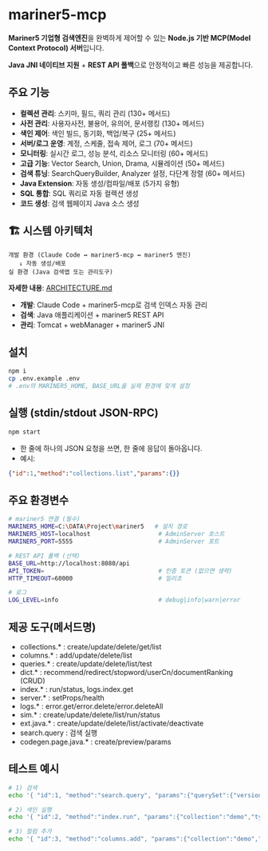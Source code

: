 # mariner5-mcp

**Mariner5 기업형 검색엔진**을 완벽하게 제어할 수 있는 **Node.js 기반 MCP(Model Context Protocol) 서버**입니다.

**Java JNI 네이티브 지원** + **REST API 폴백**으로 안정적이고 빠른 성능을 제공합니다.

## 주요 기능

- **컬렉션 관리**: 스키마, 필드, 쿼리 관리 (130+ 메서드)
- **사전 관리**: 사용자사전, 불용어, 유의어, 문서랭킹 (130+ 메서드)
- **색인 제어**: 색인 빌드, 동기화, 백업/복구 (25+ 메서드)
- **서버/로그 운영**: 계정, 스케줄, 접속 제어, 로그 (70+ 메서드)
- **모니터링**: 실시간 로그, 성능 분석, 리소스 모니터링 (60+ 메서드)
- **고급 기능**: Vector Search, Union, Drama, 시뮬레이션 (50+ 메서드)
- **검색 튜닝**: SearchQueryBuilder, Analyzer 설정, 다단계 정렬 (60+ 메서드)
- **Java Extension**: 자동 생성/컴파일/배포 (5가지 유형)
- **SQL 통합**: SQL 쿼리로 자동 컬렉션 생성
- **코드 생성**: 검색 웹페이지 Java 소스 생성

## 🏗️ 시스템 아키텍처

```
개발 환경 (Claude Code ↔ mariner5-mcp ↔ mariner5 엔진)
   ↓ 자동 생성/배포
실 환경 (Java 검색앱 또는 관리도구)
```

**자세한 내용**: [ARCHITECTURE.md](./ARCHITECTURE.md)

- **개발**: Claude Code + mariner5-mcp로 검색 인덱스 자동 관리
- **검색**: Java 애플리케이션 + mariner5 REST API
- **관리**: Tomcat + webManager + mariner5 JNI

## 설치
```bash
npm i
cp .env.example .env
# .env의 MARINER5_HOME, BASE_URL을 실제 환경에 맞게 설정
```

## 실행 (stdin/stdout JSON-RPC)
```bash
npm start
```
- 한 줄에 하나의 JSON 요청을 쓰면, 한 줄에 응답이 돌아옵니다.
- 예시:
```json
{"id":1,"method":"collections.list","params":{}}
```

## 주요 환경변수

```bash
# mariner5 연결 (필수)
MARINER5_HOME=C:\DATA\Project\mariner5   # 설치 경로
MARINER5_HOST=localhost                   # AdminServer 호스트
MARINER5_PORT=5555                        # AdminServer 포트

# REST API 폴백 (선택)
BASE_URL=http://localhost:8080/api
API_TOKEN=                                # 인증 토큰 (없으면 생략)
HTTP_TIMEOUT=60000                        # 밀리초

# 로그
LOG_LEVEL=info                            # debug|info|warn|error
```

## 제공 도구(메서드명)
- collections.* : create/update/delete/get/list
- columns.*     : add/update/delete/list
- queries.*     : create/update/delete/list/test
- dict.*        : recommend/redirect/stopword/userCn/documentRanking (CRUD)
- index.*       : run/status, logs.index.get
- server.*      : setProps/health
- logs.*        : error.get/error.delete/error.deleteAll
- sim.*         : create/update/delete/list/run/status
- ext.java.*    : create/update/delete/list/activate/deactivate
- search.query  : 검색 실행
- codegen.page.java.* : create/preview/params

## 테스트 예시
```bash
# 1) 검색
echo '{ "id":1, "method":"search.query", "params":{"querySet":{"version":"1.0","query":[{"fromSet":{"collection":["demo"]},"selectSet":{"fields":["*"]},"whereSet":{"operator":"AND","searchKeyword":"테스트"}}]}} }' | npm start

# 2) 색인 실행
echo '{ "id":2, "method":"index.run", "params":{"collection":"demo","type":"rebuild"} }' | npm start

# 3) 컬럼 추가
echo '{ "id":3, "method":"columns.add", "params":{"collection":"demo","field":"title","type":"text","analyzer":"korean"} }' | npm start
```

